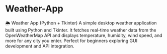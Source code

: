 # Weather-App
🌦️ Weather App (Python + Tkinter) A simple desktop weather application built using Python and Tkinter. It fetches real-time weather data from the OpenWeatherMap API and displays temperature, humidity, wind speed, and more for any city you enter. Perfect for beginners exploring GUI development and API integration.

